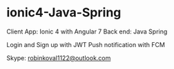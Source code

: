 # ionic4-Java-Spring
Client App: Ionic 4 with Angular 7
Back end: Java Spring

Login and Sign up with JWT
Push notification with FCM

Skype: robinkoval1122@outlook.com
